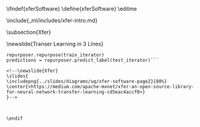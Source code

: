 \ifndef{xferSoftware}
\define{xferSoftware}
\editme

\include{_ml/includes/xfer-intro.md}

\subsection{Xfer}

<!--\figure{\includepng{../slides/diagrams/uq/xfer-software-page}{80%}}{The Xfer software is a set of software tools for emulation and surrogate modeling. <https://medium.com/apache-mxnet/xfer-an-open-source-library-for-neural-network-transfer-learning-cd5eac4accf0>}{xfer-software-page}-->


\newslide{Transer Learning in 3 Lines}

```repurposer = xfer.LrRepurposer(source_model, feature_layer_names=['fc7'])
repurposer.repurpose(train_iterator)
predictions = repurposer.predict_label(test_iterator)```

<!--\newslide{Xfer}
\slides{
\includepng{../slides/diagrams/uq/xfer-software-page2}{80%}
\center{<https://medium.com/apache-mxnet/xfer-an-open-source-library-for-neural-network-transfer-learning-cd5eac4accf0>}
}-->



\endif
